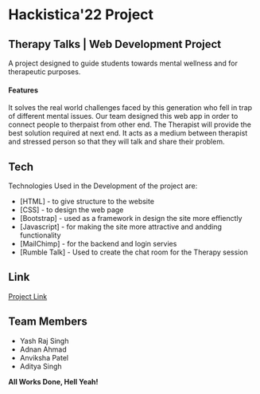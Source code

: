 # Hackistica'22 Project
## Therapy Talks | Web Development Project



A project designed to guide students towards mental wellness and for therapeutic purposes.



#### Features


It solves the real world challenges faced by this generation who fell in trap of different mental issues.
Our team designed this web app in order to connect people to therpaist from other end.
The Therapist will provide the best solution required at next end.
It acts as a medium between therapist and stressed person so that they will talk and share their problem.




## Tech

Technologies Used in the Development of the project are:

- [HTML] - to give structure to the website
- [CSS] - to design the web page
- [Bootstrap] - used as a framework in design the site more effienctly
- [Javascript] - for making the site more attractive and andding functionality
- [MailChimp] -  for the backend and login servies
- [Rumble Talk] - Used to create the chat room for the Therapy session 



## Link
[Project Link](https://yashrajsingh-4799.github.io/Hackthone/index.html)

## Team Members
- Yash Raj Singh
- Adnan Ahmad
- Anviksha Patel
- Aditya Singh



**All Works Done, Hell Yeah!**

